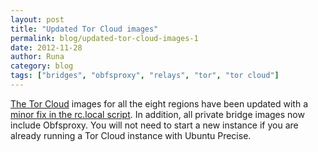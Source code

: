 ```yaml
---
layout: post
title: "Updated Tor Cloud images"
permalink: blog/updated-tor-cloud-images-1
date: 2012-11-28
author: Runa
category: blog
tags: ["bridges", "obfsproxy", "relays", "tor", "tor cloud"]
---
```


[The Tor Cloud](https://bridges.torproject.org/) images for all the eight regions have been updated with a [minor fix in the rc.local script](https://gitweb.torproject.org/tor-cloud.git/commit/aa572c0ff9ddf7ca3f2500c59e50922b59d87530). In addition, all private bridge images now include Obfsproxy. You will not need to start a new instance if you are already running a Tor Cloud instance with Ubuntu Precise.

